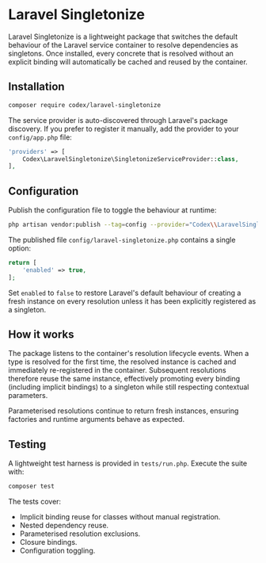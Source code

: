 # Laravel Singletonize

Laravel Singletonize is a lightweight package that switches the default behaviour of the Laravel service container to resolve dependencies as singletons. Once installed, every concrete that is resolved without an explicit binding will automatically be cached and reused by the container.

## Installation

```bash
composer require codex/laravel-singletonize
```

The service provider is auto-discovered through Laravel's package discovery. If you prefer to register it manually, add the provider to your `config/app.php` file:

```php
'providers' => [
    Codex\LaravelSingletonize\SingletonizeServiceProvider::class,
],
```

## Configuration

Publish the configuration file to toggle the behaviour at runtime:

```bash
php artisan vendor:publish --tag=config --provider="Codex\\LaravelSingletonize\\SingletonizeServiceProvider"
```

The published file `config/laravel-singletonize.php` contains a single option:

```php
return [
    'enabled' => true,
];
```

Set `enabled` to `false` to restore Laravel's default behaviour of creating a fresh instance on every resolution unless it has been explicitly registered as a singleton.

## How it works

The package listens to the container's resolution lifecycle events. When a type is resolved for the first time, the resolved instance is cached and immediately re-registered in the container. Subsequent resolutions therefore reuse the same instance, effectively promoting every binding (including implicit bindings) to a singleton while still respecting contextual parameters.

Parameterised resolutions continue to return fresh instances, ensuring factories and runtime arguments behave as expected.

## Testing

A lightweight test harness is provided in `tests/run.php`. Execute the suite with:

```bash
composer test
```

The tests cover:

- Implicit binding reuse for classes without manual registration.
- Nested dependency reuse.
- Parameterised resolution exclusions.
- Closure bindings.
- Configuration toggling.
